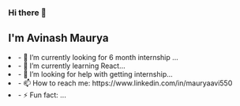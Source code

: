 ### Hi there 👋
<h2>I'm Avinash Maurya</h2>
<li>- 🔭 I’m currently looking for 6 month internship ...</li>
<li>- 🌱 I’m currently learning React...</li>
<li>- 🤔 I’m looking for help with getting internship...</li>
<li>- 📫 How to reach me: https://www.linkedin.com/in/mauryaavi550</li>
<li>- ⚡ Fun fact: ...</li>

